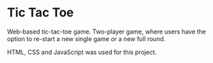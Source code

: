 # Tic Tac Toe

Web-based tic-tac-toe game. Two-player game, where users have the option to re-start a new single game *or* a new full round.

HTML, CSS and JavaScript was used for this project.